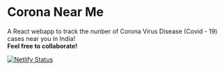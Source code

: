 # Corona Near Me

A React webapp to track the nunber of Corona Virus Disease (Covid - 19) cases near you in India!\
**Feel free to collaborate!**

[![Netlify Status](https://api.netlify.com/api/v1/badges/9a00023d-51bc-4451-bb79-5b5154a097f0/deploy-status)](https://app.netlify.com/sites/covnear/deploys)
